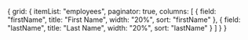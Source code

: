{
  grid: {
    itemList: "employees",
    paginator: true,
    columns: [
      {
        field: "firstName",
        title: "First Name",
        width: "20%",
        sort: "firstName"
      },
      {
        field: "lastName",
        title: "Last Name",
        width: "20%",
        sort: "lastName"
      }
    ]
  }
}
